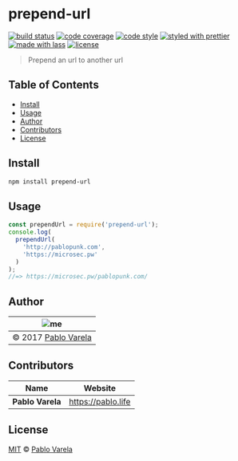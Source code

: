 # prepend-url

[![build status](https://img.shields.io/travis/pablopunk/prepend-url.svg)](https://travis-ci.org/pablopunk/prepend-url)
[![code coverage](https://img.shields.io/codecov/c/github/pablopunk/prepend-url.svg)](https://codecov.io/gh/pablopunk/prepend-url)
[![code style](https://img.shields.io/badge/code_style-XO-5ed9c7.svg)](https://github.com/sindresorhus/xo)
[![styled with prettier](https://img.shields.io/badge/styled_with-prettier-ff69b4.svg)](https://github.com/prettier/prettier)
[![made with lass](https://img.shields.io/badge/made_with-lass-95CC28.svg)](https://lass.js.org)
[![license](https://img.shields.io/github/license/pablopunk/prepend-url.svg)](<>)

> Prepend an url to another url


## Table of Contents

* [Install](#install)
* [Usage](#usage)
* [Author](#author)
* [Contributors](#contributors)
* [License](#license)


## Install

```sh
npm install prepend-url
```


## Usage

```js
const prependUrl = require('prepend-url');
console.log(
  prependUrl(
    'http://pablopunk.com',
    'https://microsec.pw'
  )
);
//=> https://microsec.pw/pablopunk.com/
```


## Author

| ![me](https://www.gravatar.com/avatar/fa50aeff0ddd6e63273a068b04353d9d?s=100) |
| ----------------------------------------------------------------------------- |
| © 2017 [Pablo Varela](http://pablo.life)                                      |


## Contributors

| Name             | Website              |
| ---------------- | -------------------- |
| **Pablo Varela** | <https://pablo.life> |


## License

[MIT](LICENSE) © [Pablo Varela](https://pablo.life)

